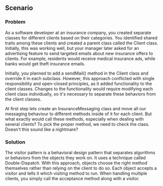 ## Scenario

### Problem

As a software developer at an insurance company, you created separate classes for different clients based on their categories. You identified shared traits among these clients and created a parent class called the Client class. Initially, this was working well, but your manager later asked for an advertising feature to send targeted emails about new insurance offers to clients. For example, residents would receive medical insurance ads, while banks would get theft insurance emails.

Initially, you planned to add a sendMail() method in the Client class and override it in each subclass. However, this approach conflicted with single responsibility and open-closed principles, as it added functionality to the client classes. Changes to the functionality would require modifying each client class individually, so it's necessary to separate these behaviors from the client classes.

At first step lets create an InsuranceMessaging class and move all our messaging behaviour to different methods inside of it for each client. But what exactly would call these methods, especially when dealing with several clients? To pick the proper method, we need to check the class. Doesn't this sound like a nightmare?

### Solution

The visitor pattern is a behavioral design pattern that separates algorithms or behaviors from the objects they work on. It uses a technique called Double-Dispatch. With this approach, objects choose the right method themselves rather than relying on the client to do so. Each object accepts a visitor and tells it which visiting method to run. When handling multiple clients, you simply call the acceptance method along with a visitor.